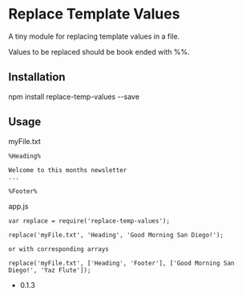Replace Template Values
=========

A tiny module for replacing template values in a file.

Values to be replaced should be book ended with %%.

## Installation

  npm install replace-temp-values --save

## Usage
  myFile.txt
  ```
  %Heading%
  
  Welcome to this months newsletter
  ...
  
  %Footer%
  ```
    
  app.js
  ```JS
  var replace = require('replace-temp-values');
  
  replace('myFile.txt', 'Heading', 'Good Morning San Diego!');
  
  or with corresponding arrays
  
  replace('myFile.txt', ['Heading', 'Footer'], ['Good Morning San Diego!', 'Yaz Flute']);
  ```
  

* 0.1.3